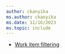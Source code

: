 ```yaml
---
author: ckanyika
ms.author: ckanyika
ms.date: 11/16/2023
ms.topic: include
---
```


- [Work item filtering](#work-item-filtering) 